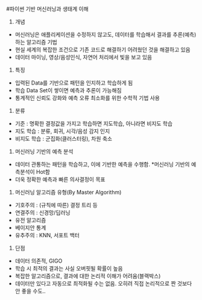 #파이썬 기반 머신러닝과 생태계 이해 

1. 개념
 - 머신러닝은 애플리케이션을 수정하지 않고도, 데이터를 학습해서 결과를 추론(예측)하는 알고리즘 기법
 - 현실 세계의 복잡한 조건으로 기존 코드로 해결하기 어려웠던 것을 해결하고 있음
 - 데이터 마이닝, 영상/음성인식, 자연어 처리에서 빛을 보고 있음

1. 특징
 - 입력된 Data를 기반으로 패턴을 인지하고 학습하게 됨
 - 학습 Data Set이 쌓이면 예측과 추론이 가능해짐
 - 통계적인 신뢰도 강화와 예측 오류 최소화를 위한 수학적 기법 사용

1. 분류
 - 기준 : 명확한 결정값을 가지고 학습하면 지도학습, 아니라면 비지도 학습
 - 지도 학습 : 분류, 회귀, 시각/음성 감지 인지
 - 비지도 학습 : 군집화(클러스터링), 차원 축소 

1. 머신러닝 기반의 예측 분석
 - 데이터 관통하는 패턴을 학습하고, 이에 기반한 예측을 수행함. *머신러닝 기반의 예측분석이 Hot함 
 - 더욱 정확한 예측과 빠른 의사결정이 목표

1. 머신러닝 알고리즘 유형(By Master Algorithm)
 - 기호주의 : (규칙에 따른) 결정 트리 등
 - 연결주의 : 신경망/딥러닝
 - 유전 알고리즘
 - 베이지안 통계
 - 유추주의 : KNN, 서포트 백터

1. 단점
 - 데이터 의존적, GIGO
 - 학습 시 최적의 결과는 사실 오버핏될 확률이 높음
 - 복잡한 알고리즘으로, 결과에 대한 논리적 이해가 어려움(블랙박스)
 - 데이터만 있다고 자동으로 최적화될 수는 없음. 오히려 직접 논리적으로 짠 것보다 안 좋을 수도..

